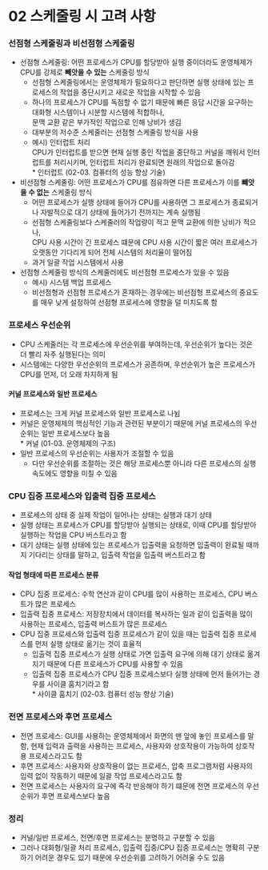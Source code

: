 # 02 스케줄링 시 고려 사항
### 선점형 스케줄링과 비선점형 스케줄링
- 선점형 스케줄링: 어떤 프로세스가 CPU를 할당받아 실행 중이더라도 운영체제가 CPU를 강제로 __빼앗을 수 있는__ 스케줄링 방식
    - 선점형 스케줄링에서는 운영체제가 필요하다고 판단하면 실행 상태에 있는 프로세스의 작업을 중단시키고 새로운 작업을 시작할 수 있음
    - 하나의 프로세스가 CPU를 독점할 수 없기 때문에 빠른 응답 시간을 요구하는 대화형 시스템이나 시분할 시스템에 적합하나,  
    문맥 교환 같은 부가적인 작업으로 인해 낭비가 생김
    - 대부분의 저수준 스케줄러는 선점형 스케줄링 방식을 사용
    - 예시) 인터럽트 처리  
    CPU가 인터럽트를 받으면 현재 실행 중인 작업을 중단하고 커널을 깨워서 인터럽트를 처리시키며, 인터럽트 처리가 완료되면 원래의 작업으로 돌아감  
    \* 인터럽트 (02-03. 컴퓨터의 성능 향상 기술)
- 비선점형 스케줄링: 어떤 프로세스가 CPU를 점유하면 다른 프로세스가 이를 __뺴앗을 수 없는__ 스케줄링 방식
    - 어떤 프로세스가 실행 상태에 들어가 CPU를 사용하면 그 프로세스가 종료되거나 자발적으로 대기 상태에 들어가기 전까지는 계속 실행됨
    - 선점형 스케줄링보다 스케줄러의 작업량이 적고 문맥 교환에 의한 낭비가 적으나,  
    CPU 사용 시간이 긴 프로세스 떄문에 CPU 사용 시간이 짧은 여러 프로세스가 오랫동안 기다리게 되어 전체 시스템의 처리율이 떨어짐
    - 과거 일괄 작업 시스템에서 사용
- 선점형 스케줄링 방식의 스케줄러에도 비선점형 프로세스가 있을 수 있음
    - 예시) 시스템 백업 프로세스
    - 비선점형과 선점형 프로세스가 혼재하는 경우에는 비선점형 프로세스의 중요도를 매우 낮게 설정하여 선점형 프로세스에 영향을 덜 미치도록 함

### 프로세스 우선순위
- CPU 스케줄러는 각 프로세스에 우선순위를 부여하는데, 우선순위가 높다는 것은 더 빨리 자주 실행된다는 의미
- 시스템에는 다양한 우선순위의 프로세스가 공존하며, 우선순위가 높은 프로세스가 CPU를 먼저, 더 오래 차지하게 됨

#### 커널 프로세스와 일반 프로세스
- 프로세스는 크게 커널 프로세스와 일반 프로세스로 나뉨
- 커널은 운영체제의 핵심적인 기능과 관련된 부분이기 때문에 커널 프로세스의 우선순위는 일반 프로세스보다 높음  
\* 커널 (01-03. 운영체제의 구조)
- 일반 프로세스의 우선순위는 사용자가 조절할 수 있음
    - 다만 우선순위를 조절하는 것은 해당 프로세스뿐 아니라 다른 프로세스의 실행 속도에도 영향을 미칠 수 있음

### CPU 집중 프로세스와 입출력 집중 프로세스
- 프로세스의 상태 중 실제 작업이 일어나는 상태는 실행과 대기 상태
- 실행 상태는 프로세스가 CPU를 할당받아 실행되는 상태로, 이때 CPU를 할당받아 실행하는 작업을 CPU 버스트라고 함
- 대기 상태는 실행 상태에 있는 프로세스가 입출력을 요청하면 입출력이 완료될 때까지 기다리는 상태를 말하고, 입출력 작업을 입출력 버스트라고 함
#### 작업 형태에 따른 프로세스 분류
- CPU 집중 프로세스: 수학 연산과 같이 CPU를 많이 사용하는 프로세스, CPU 버스트가 많은 프로세스
- 입출력 집중 프로세스: 저장장치에서 데이터를 복사하는 일과 같이 입출력을 많이 사용하는 프로세스, 입출력 버스트가 많은 프로세스
- CPU 집중 프로세스와 입출력 집중 프로세스가 같이 있을 때는 입출력 집중 프로세스를 먼저 실행 상태로 옮기는 것이 효율적  
    - 입출력 집중 프로세스가 실행 상태로 가면 입출력 요구에 의해 대기 상태로 옮겨지기 때문에 다른 프로세스가 CPU를 사용할 수 있음
    - 입출력 집중 프로세스가 CPU 집중 프로세스보다 실행 상태에 먼저 들어가는 경우를 사이클 훔치기라고 함  
    \* 사이클 훔치기 (02-03. 컴퓨터 성능 향상 기술)

### 전면 프로세스와 후면 프로세스
- 전면 프로세스: GUI를 사용하는 운영체제에서 화면의 맨 앞에 놓인 프로세스를 말함, 현재 입력과 출력을 사용하는 프로세스, 사용자와 상호작용이 가능하여 상호작용 프로세스라고도 함
- 후면 프로세스: 사용자와 상호작용이 없는 프로세스, 압축 프로그램처럼 사용자의 입력 없이 작동하기 때문에 일괄 작업 프로세스라고도 함
- 전면 프로세스는 사용자의 요구에 즉각 반응해야 하기 떄문에 전면 프로세스의 우선순위가 후면 프로세스보다 높음

### 정리
- 커널/일반 프로세스, 전면/후면 프로세스는 분명하고 구분할 수 있음 
- 그러나 대화형/일괄 처리 프로세스, 입출력 집중/CPU 집중 프로세스는 명확히 구분하기 어려운 경우도 있기 때문에 우선순위를 고려하기 어려울 수도 있음